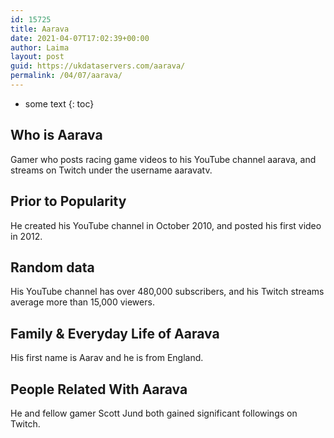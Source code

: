 ```yaml
---
id: 15725
title: Aarava
date: 2021-04-07T17:02:39+00:00
author: Laima
layout: post
guid: https://ukdataservers.com/aarava/
permalink: /04/07/aarava/
---
```


* some text
{: toc}


## Who is Aarava
                  
                  
                  
Gamer who posts racing game videos to his YouTube channel aarava, and streams on Twitch under the username aaravatv.
                  
              
            
              
            
                
                
                
## Prior to Popularity
                  
                  
                  
He created his YouTube channel in October 2010, and posted his first video in 2012.
                  
              
            
              
            
                
                
                
## Random data
                  
                  
                  
His YouTube channel has over 480,000 subscribers, and his Twitch streams average more than 15,000 viewers.
                  
              
            
              
            
                
                
                
## Family & Everyday Life of Aarava
                  
                  
                  
His first name is Aarav and he is from England.
                  
              
            
              
            
                
                
                
## People Related With Aarava
                  
                  
                  
He and fellow gamer Scott Jund both gained significant followings on Twitch.
                  
              
            
              
            
                
              
            
              
              
            
            
              
            
          
          
          